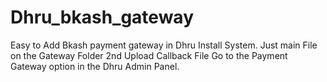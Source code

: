 # Dhru_bkash_gateway
Easy to Add Bkash payment gateway in Dhru 
Install System.
Just main File on the Gateway Folder 
2nd Upload Callback File 
Go to the Payment Gateway option in the Dhru Admin Panel.


